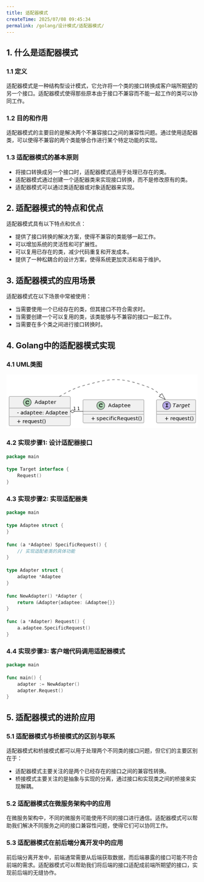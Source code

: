 ```yaml
---
title: 适配器模式
createTime: 2025/07/08 09:45:34
permalink: /golang/设计模式/适配器模式/
---
```

## 1. 什么是适配器模式
### 1.1 定义
适配器模式是一种结构型设计模式，它允许将一个类的接口转换成客户端所期望的另一个接口。适配器模式使得那些原本由于接口不兼容而不能一起工作的类可以协同工作。

### 1.2 目的和作用
适配器模式的主要目的是解决两个不兼容接口之间的兼容性问题。通过使用适配器类，可以使得不兼容的两个类能够合作进行某个特定功能的实现。

### 1.3 适配器模式的基本原则
- 将接口转换成另一个接口时，适配器模式适用于处理已存在的类。
- 适配器模式通过创建一个适配器类来实现接口转换，而不是修改原有的类。
- 适配器模式可以通过类适配器或对象适配器来实现。

## 2. 适配器模式的特点和优点
适配器模式具有以下特点和优点：

- 提供了接口转换的解决方案，使得不兼容的类能够一起工作。
- 可以增加系统的灵活性和可扩展性。
- 可以复用已存在的类，减少代码重复和开发成本。
- 提供了一种松耦合的设计方案，使得系统更加灵活和易于维护。

## 3. 适配器模式的应用场景
适配器模式在以下场景中常被使用：

- 当需要使用一个已经存在的类，但其接口不符合需求时。
- 当需要创建一个可以复用的类，该类能够与不兼容的接口一起工作。
- 当需要在多个类之间进行接口转换时。

## 4. Golang中的适配器模式实现
### 4.1 UML类图

![](img/1-1.png)

### 4.2 实现步骤1: 设计适配器接口
```go
package main

type Target interface {
    Request()
}
```
### 4.3 实现步骤2: 实现适配器类
```go
package main

type Adaptee struct {
}

func (a *Adaptee) SpecificRequest() {
    // 实现适配者类的具体功能
}

type Adapter struct {
    adaptee *Adaptee
}

func NewAdapter() *Adapter {
    return &Adapter{adaptee: &Adaptee{}}
}

func (a *Adapter) Request() {
    a.adaptee.SpecificRequest()
}
```
### 4.4 实现步骤3: 客户端代码调用适配器模式
```go
package main

func main() {
    adapter := NewAdapter()
    adapter.Request()
}
```
## 5. 适配器模式的进阶应用
### 5.1 适配器模式与桥接模式的区别与联系
适配器模式和桥接模式都可以用于处理两个不同类的接口问题，但它们的主要区别在于：

- 适配器模式主要关注的是两个已经存在的接口之间的兼容性转换。
- 桥接模式主要关注的是抽象与实现的分离，通过接口和实现类之间的桥接来实现解耦。
### 5.2 适配器模式在微服务架构中的应用
在微服务架构中，不同的微服务可能使用不同的接口进行通信。适配器模式可以帮助我们解决不同服务之间的接口兼容性问题，使得它们可以协同工作。

### 5.3 适配器模式在前后端分离开发中的应用
前后端分离开发中，前端通常需要从后端获取数据，而后端暴露的接口可能不符合前端的需求。适配器模式可以帮助我们将后端的接口适配成前端所期望的接口，实现前后端的无缝协作。